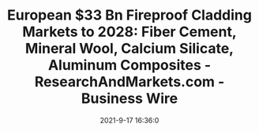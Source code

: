 ---
"title": "European $33 Bn Fireproof Cladding Markets to 2028: Fiber Cement, Mineral Wool, Calcium Silicate, Aluminum Composites - ResearchAndMarkets.com - Business Wire"
"date": "2021-9-17 16:36:0"
"feed_name": "GOOGLENEWSINDUSTRIAL"
"feed_website": "https://news.google.com/search?q=industrial%2Bincident&hl=en-US&gl=US&ceid=US:en"
"feed_rss": "https://news.google.com/rss/search?q=industrial%2Bincident&hl=en-US&gl=US&ceid=US:en"
"link": "https://www.businesswire.com/news/home/20210917005435/en/European-33-Bn-Fireproof-Cladding-Markets-to-2028-Fiber-Cement-Mineral-Wool-Calcium-Silicate-Aluminum-Composites---ResearchAndMarkets.com"
"file": "_posts/2021-1-1-8a669f08e621ec10b0141f99166e4fea502c7bc2.md"
"accident": "0"
"drilling": "0"
"dead": "0"
"injured": "0"
---